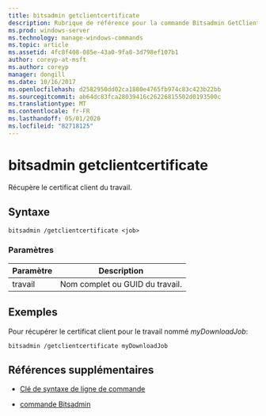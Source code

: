 ```yaml
---
title: bitsadmin getclientcertificate
description: Rubrique de référence pour la commande Bitsadmin GetClientCertificate, qui récupère le certificat client à partir du travail.
ms.prod: windows-server
ms.technology: manage-windows-commands
ms.topic: article
ms.assetid: 4fc8f408-085e-43a0-9fa8-3d798ef107b1
author: coreyp-at-msft
ms.author: coreyp
manager: dongill
ms.date: 10/16/2017
ms.openlocfilehash: d2582950dd02ca1880e4765fb974c83c423b22bb
ms.sourcegitcommit: ab64dc83fca28039416c26226815502d0193500c
ms.translationtype: MT
ms.contentlocale: fr-FR
ms.lasthandoff: 05/01/2020
ms.locfileid: "82718125"
---
```

# <a name="bitsadmin-getclientcertificate"></a>bitsadmin getclientcertificate

Récupère le certificat client du travail.

## <a name="syntax"></a>Syntaxe

```
bitsadmin /getclientcertificate <job>
```

### <a name="parameters"></a>Paramètres

| Paramètre | Description |
| -------------- | -------------- |
| travail | Nom complet ou GUID du travail. |

## <a name="examples"></a>Exemples

Pour récupérer le certificat client pour le travail nommé *myDownloadJob*:

```
bitsadmin /getclientcertificate myDownloadJob
```

## <a name="additional-references"></a>Références supplémentaires

- [Clé de syntaxe de ligne de commande](command-line-syntax-key.md)

- [commande Bitsadmin](bitsadmin.md)
